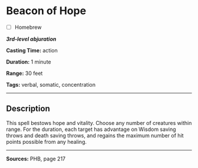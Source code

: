 # Beacon of Hope

- [ ] Homebrew

***3rd-level abjuration***

**Casting Time:** action

**Duration:** 1 minute

**Range:** 30 feet

**Tags:** verbal, somatic, concentration

---

## Description
This spell bestows hope and vitality.
Choose any number of creatures within range.
For the duration, each target has advantage on Wisdom saving throws and death saving throws, and regains the maximum number of hit points possible from any healing.

---

**Sources:** PHB, page 217
